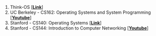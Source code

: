 

1. Think-OS [[__Link__](https://github.com/AllenDowney/ThinkOS)]
2. UC Berkeley - CS162: Operating Systems and System Programming [[__Youtube__](https://www.youtube.com/playlist?list=PLggtecHMfYHA7j2rF7nZFgnepu_uPuYws)]
3. Stanford - CS140: Operating Systems [[__Link__](https://web.stanford.edu/~ouster/cgi-bin/cs140-winter16/info.php)]
4. Stanford - CS144: Introduction to Computer Networking [[__Youtube__](https://www.youtube.com/playlist?list=PLvFG2xYBrYAQCyz4Wx3NPoYJOFjvU7g2Z)]

